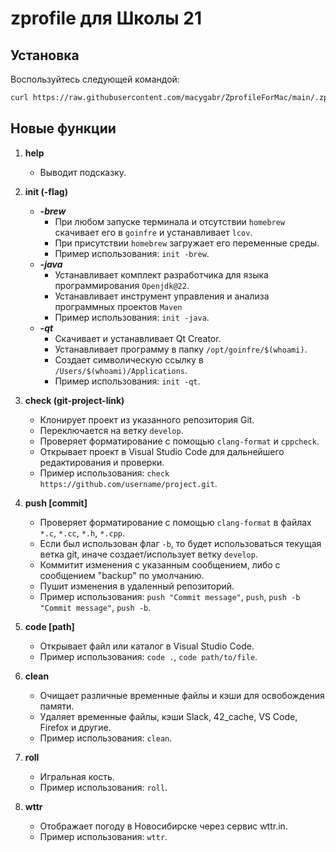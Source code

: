 # zprofile для Школы 21

## Установка

Воспользуйтесь следующей командой:
```bash
curl https://raw.githubusercontent.com/macygabr/ZprofileForMac/main/.zprofile > ~/.zprofile
```

## Новые функции

1. **help**
   - Выводит подсказку.

2. **init (-flag)**
   -  ***-brew***
      - При любом запуске терминала и отсутствии `homebrew` скачивает его в `goinfre` и устанавливает `lcov`.
      - При присутствии `homebrew` загружает его переменные среды.
      - Пример использования: `init -brew`.
   -  ***-java***
      - Устанавливает комплект разработчика для языка программирования `Openjdk@22`.
      - Устанавливает инструмент управления и анализа программных проектов `Maven`
      - Пример использования: `init -java`.
   -  ***-qt***
      - Скачивает и устанавливает Qt Creator.
      - Устанавливает программу в папку `/opt/goinfre/$(whoami)`.
      - Создает символическую ссылку в `/Users/$(whoami)/Applications`.
      - Пример использования: `init -qt`.

3. **check (git-project-link)**
   - Клонирует проект из указанного репозитория Git.
   - Переключается на ветку `develop`.
   - Проверяет форматирование с помощью `clang-format` и `cppcheck`.
   - Открывает проект в Visual Studio Code для дальнейшего редактирования и проверки.
   - Пример использования: `check https://github.com/username/project.git`.


4. **push [commit]**
   - Проверяет форматирование с помощью `clang-format` в файлах `*.c`, `*.cc`, `*.h`, `*.cpp`.
   - Если был использован флаг `-b`, то будет использоваться текущая ветка git, иначе cоздает/использует ветку `develop`.
   - Коммитит изменения с указанным сообщением, либо с сообщением "backup" по умолчанию.
   - Пушит изменения в удаленный репозиторий.
   - Пример использования: `push "Commit message"`, `push`, `push -b "Commit message"`, `push -b`.

5. **code [path]**
   - Открывает файл или каталог в Visual Studio Code.
   - Пример использования: `code .`, `code path/to/file`.

6. **clean**
   - Очищает различные временные файлы и кэши для освобождения памяти.
   - Удаляет временные файлы, кэши Slack, 42_cache, VS Code, Firefox и другие.
   - Пример использования: `clean`.

7. **roll**
   - Игральная кость.
   - Пример использования: `roll`.

8. **wttr**
   - Отображает погоду в Новосибирске через сервис wttr.in.
   - Пример использования: `wttr`.

